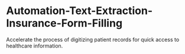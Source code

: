# Automation-Text-Extraction-Insurance-Form-Filling
Accelerate the process of digitizing patient records for quick access to healthcare information.
